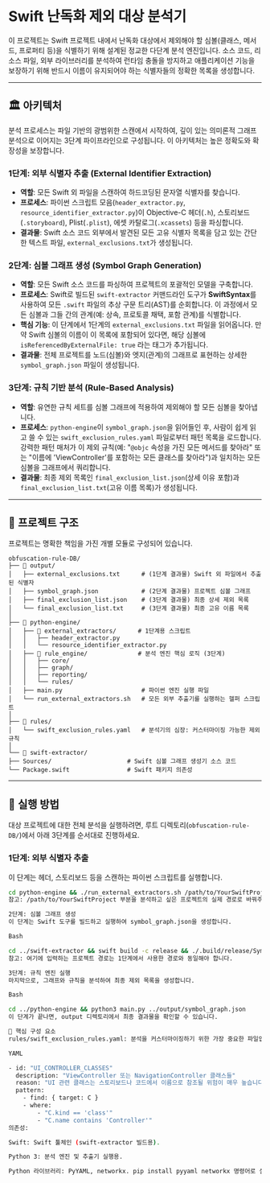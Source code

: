 # Swift 난독화 제외 대상 분석기

이 프로젝트는 Swift 프로젝트 내에서 난독화 대상에서 제외해야 할 심볼(클래스, 메서드, 프로퍼티 등)을 식별하기 위해 설계된 정교한 다단계 분석 엔진입니다. 소스 코드, 리소스 파일, 외부 라이브러리를 분석하여 런타임 충돌을 방지하고 애플리케이션 기능을 보장하기 위해 반드시 이름이 유지되어야 하는 식별자들의 정확한 목록을 생성합니다.

---

## 🏛️ 아키텍처

분석 프로세스는 파일 기반의 광범위한 스캔에서 시작하여, 깊이 있는 의미론적 그래프 분석으로 이어지는 3단계 파이프라인으로 구성됩니다. 이 아키텍처는 높은 정확도와 확장성을 보장합니다.

### **1단계: 외부 식별자 추출 (External Identifier Extraction)**
* **역할**: 모든 Swift 외 파일을 스캔하여 하드코딩된 문자열 식별자를 찾습니다.
* **프로세스**: 파이썬 스크립트 모음(`header_extractor.py`, `resource_identifier_extractor.py`)이 Objective-C 헤더(`.h`), 스토리보드(`.storyboard`), Plist(`.plist`), 에셋 카탈로그(`.xcassets`) 등을 파싱합니다.
* **결과물**: Swift 소스 코드 외부에서 발견된 모든 고유 식별자 목록을 담고 있는 간단한 텍스트 파일, `external_exclusions.txt`가 생성됩니다.

### **2단계: 심볼 그래프 생성 (Symbol Graph Generation)**
* **역할**: 모든 Swift 소스 코드를 파싱하여 프로젝트의 포괄적인 모델을 구축합니다.
* **프로세스**: Swift로 빌드된 `swift-extractor` 커맨드라인 도구가 **SwiftSyntax**를 사용하여 모든 `.swift` 파일의 추상 구문 트리(AST)를 순회합니다. 이 과정에서 모든 심볼과 그들 간의 관계(예: 상속, 프로토콜 채택, 포함 관계)를 식별합니다.
* **핵심 기능**: 이 단계에서 1단계의 `external_exclusions.txt` 파일을 읽어옵니다. 만약 Swift 심볼의 이름이 이 목록에 포함되어 있다면, 해당 심볼에 `isReferencedByExternalFile: true` 라는 태그가 추가됩니다.
* **결과물**: 전체 프로젝트를 노드(심볼)와 엣지(관계)의 그래프로 표현하는 상세한 `symbol_graph.json` 파일이 생성됩니다.

### **3단계: 규칙 기반 분석 (Rule-Based Analysis)**
* **역할**: 유연한 규칙 세트를 심볼 그래프에 적용하여 제외해야 할 모든 심볼을 찾아냅니다.
* **프로세스**: `python-engine`이 `symbol_graph.json`을 읽어들인 후, 사람이 쉽게 읽고 쓸 수 있는 `swift_exclusion_rules.yaml` 파일로부터 패턴 목록을 로드합니다. 강력한 패턴 매처가 이 제외 규칙(예: "`@objc` 속성을 가진 모든 메서드를 찾아라" 또는 "이름에 'ViewController'를 포함하는 모든 클래스를 찾아라")과 일치하는 모든 심볼을 그래프에서 쿼리합니다.
* **결과물**: 최종 제외 목록인 `final_exclusion_list.json`(상세 이유 포함)과 `final_exclusion_list.txt`(고유 이름 목록)가 생성됩니다.

---

## 📂 프로젝트 구조

프로젝트는 명확한 책임을 가진 개별 모듈로 구성되어 있습니다.
``` 
obfuscation-rule-DB/
├── 📂 output/
│   ├── external_exclusions.txt      # (1단계 결과물) Swift 외 파일에서 추출된 식별자
│   ├── symbol_graph.json            # (2단계 결과물) 프로젝트 심볼 그래프
│   ├── final_exclusion_list.json    # (3단계 결과물) 최종 상세 제외 목록
│   └── final_exclusion_list.txt     # (3단계 결과물) 최종 고유 이름 목록
│
├── 📂 python-engine/
│   ├── 📂 external_extractors/      # 1단계용 스크립트
│   │   ├── header_extractor.py
│   │   └── resource_identifier_extractor.py
│   ├── 📂 rule_engine/              # 분석 엔진 핵심 로직 (3단계)
│   │   ├── core/
│   │   ├── graph/
│   │   ├── reporting/
│   │   └── rules/
│   ├── main.py                      # 파이썬 엔진 실행 파일
│   └── run_external_extractors.sh   # 모든 외부 추출기를 실행하는 헬퍼 스크립트
│
├── 📂 rules/
│   └── swift_exclusion_rules.yaml   # 분석기의 심장: 커스터마이징 가능한 제외 규칙
│
└── 📂 swift-extractor/
├── Sources/                     # Swift 심볼 그래프 생성기 소스 코드
└── Package.swift                # Swift 패키지 의존성
``` 

---

## 🚀 실행 방법

대상 프로젝트에 대한 전체 분석을 실행하려면, 루트 디렉토리(`obfuscation-rule-DB/`)에서 아래 3단계를 순서대로 진행하세요.

### **1단계: 외부 식별자 추출**
이 단계는 헤더, 스토리보드 등을 스캔하는 파이썬 스크립트를 실행합니다.

```bash
cd python-engine && ./run_external_extractors.sh /path/to/YourSwiftProject ../output/external_exclusions.txt
참고: /path/to/YourSwiftProject 부분을 분석하고 싶은 프로젝트의 실제 경로로 바꿔주세요.

2단계: 심볼 그래프 생성
이 단계는 Swift 도구를 빌드하고 실행하여 symbol_graph.json을 생성합니다.

Bash

cd ../swift-extractor && swift build -c release && ./.build/release/SymbolExtractor /path/to/YourSwiftProject --output ../output/symbol_graph.json --external-exclusion-list ../output/external_exclusions.txt
참고: 여기에 입력하는 프로젝트 경로는 1단계에서 사용한 경로와 동일해야 합니다.

3단계: 규칙 엔진 실행
마지막으로, 그래프와 규칙을 분석하여 최종 제외 목록을 생성합니다.

Bash

cd ../python-engine && python3 main.py ../output/symbol_graph.json
이 단계가 끝나면, output 디렉토리에서 최종 결과물을 확인할 수 있습니다.

🧩 핵심 구성 요소
rules/swift_exclusion_rules.yaml: 분석을 커스터마이징하기 위한 가장 중요한 파일입니다. 코드 수정 없이 이곳에서 규칙을 쉽게 추가하거나 수정할 수 있습니다. 규칙은 다음과 같은 형태를 가집니다.

YAML

- id: "UI_CONTROLLER_CLASSES"
  description: "ViewController 또는 NavigationController 클래스들"
  reason: "UI 관련 클래스는 스토리보드나 코드에서 이름으로 참조될 위험이 매우 높습니다."
  pattern:
    - find: { target: C }
    - where:
        - "C.kind == 'class'"
        - "C.name contains 'Controller'"
의존성:

Swift: Swift 툴체인 (swift-extractor 빌드용).

Python 3: 분석 엔진 및 추출기 실행용.

Python 라이브러리: PyYAML, networkx. pip install pyyaml networkx 명령어로 설치할 수 있습니다.